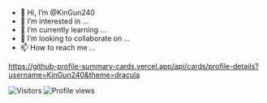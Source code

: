 - 👋 Hi, I’m @KinGun240
- 👀 I’m interested in ...
- 🌱 I’m currently learning ...
- 💞️ I’m looking to collaborate on ...
- 📫 How to reach me ...

https://github-profile-summary-cards.vercel.app/api/cards/profile-details?username=KinGun240&theme=dracula

<!---
KinGun240/KinGun240 is a ✨ special ✨ repository because its `README.md` (this file) appears on your GitHub profile.
You can click the Preview link to take a look at your changes.
--->
![Visitors](https://visitor-badge.glitch.me/badge?page_id=KinGun240&left_color=gray&right_color=blue)
![Profile views](https://komarev.com/ghpvc/?username=KinGun240)
